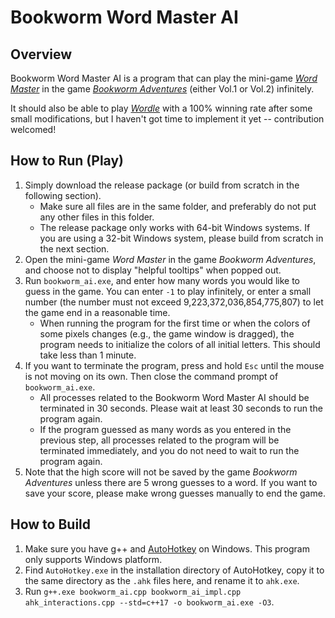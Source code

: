 # Bookworm Word Master AI

## Overview

Bookworm Word Master AI is a program that can play the mini-game [*Word Master*](https://bookwormadvs.fandom.com/wiki/Word_Master) in the game [*Bookworm Adventures*](https://en.wikipedia.org/wiki/Bookworm_Adventures) (either Vol.1 or Vol.2) infinitely.

It should also be able to play [*Wordle*](https://www.powerlanguage.co.uk/wordle/) with a 100% winning rate after some small modifications, but I haven't got time to implement it yet -- contribution welcomed!

## How to Run (Play)

1. Simply download the release package (or build from scratch in the following section).
   - Make sure all files are in the same folder, and preferably do not put any other files in this folder.
   - The release package only works with 64-bit Windows systems. If you are using a 32-bit Windows system, please build from scratch in the next section.
2. Open the mini-game *Word Master* in the game *Bookworm Adventures*, and choose not to display "helpful tooltips" when popped out.
3. Run `bookworm_ai.exe`, and enter how many words you would like to guess in the game. You can enter `-1` to play infinitely, or enter a small number (the number must not exceed 9,223,372,036,854,775,807) to let the game end in a reasonable time.
   - When running the program for the first time or when the colors of some pixels changes (e.g., the game window is dragged), the program needs to initialize the colors of all initial letters. This should take less than 1 minute.
4. If you want to terminate the program, press and hold `Esc` until the mouse is not moving on its own. Then close the command prompt of `bookworm_ai.exe`.
   - All processes related to the Bookworm Word Master AI should be terminated in 30 seconds. Please wait at least 30 seconds to run the program again.
   - If the program guessed as many words as you entered in the previous step, all processes related to the program will be terminated immediately, and you do not need to wait to run the program again.
6. Note that the high score will not be saved by the game *Bookworm Adventures* unless there are 5 wrong guesses to a word. If you want to save your score, please make wrong guesses manually to end the game.

## How to Build

1. Make sure you have g++ and [AutoHotkey](https://github.com/Lexikos/AutoHotkey_L) on Windows. This program only supports Windows platform.
2. Find `AutoHotkey.exe` in the installation directory of AutoHotkey, copy it to the same directory as the `.ahk` files here, and rename it to `ahk.exe`.
3. Run `g++.exe bookworm_ai.cpp bookworm_ai_impl.cpp ahk_interactions.cpp --std=c++17 -o bookworm_ai.exe -O3`.

